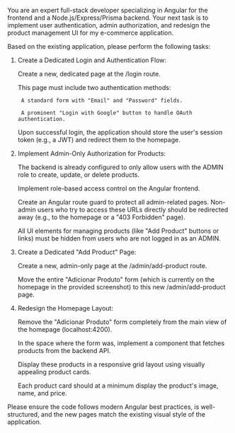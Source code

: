 You are an expert full-stack developer specializing in Angular for the frontend and a Node.js/Express/Prisma backend. Your next task is to implement user authentication, admin authorization, and redesign the product management UI for my e-commerce application.

Based on the existing application, please perform the following tasks:

1. Create a Dedicated Login and Authentication Flow:

    Create a new, dedicated page at the /login route.

    This page must include two authentication methods:

        A standard form with "Email" and "Password" fields.

        A prominent "Login with Google" button to handle OAuth authentication.

    Upon successful login, the application should store the user's session token (e.g., a JWT) and redirect them to the homepage.

2. Implement Admin-Only Authorization for Products:

    The backend is already configured to only allow users with the ADMIN role to create, update, or delete products.

    Implement role-based access control on the Angular frontend.

    Create an Angular route guard to protect all admin-related pages. Non-admin users who try to access these URLs directly should be redirected away (e.g., to the homepage or a "403 Forbidden" page).

    All UI elements for managing products (like "Add Product" buttons or links) must be hidden from users who are not logged in as an ADMIN.

3. Create a Dedicated "Add Product" Page:

    Create a new, admin-only page at the /admin/add-product route.

    Move the entire "Adicionar Produto" form (which is currently on the homepage in the provided screenshot) to this new /admin/add-product page.

4. Redesign the Homepage Layout:

    Remove the "Adicionar Produto" form completely from the main view of the homepage (localhost:4200).

    In the space where the form was, implement a component that fetches products from the backend API.

    Display these products in a responsive grid layout using visually appealing product cards.

    Each product card should at a minimum display the product's image, name, and price.

Please ensure the code follows modern Angular best practices, is well-structured, and the new pages match the existing visual style of the application.